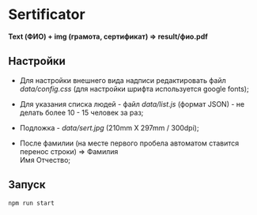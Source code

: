 # Sertificator

**Text (ФИО) + img (грамота, сертификат) => result/фио.pdf**

## Настройки

- Для настройки внешнего вида надписи редактировать файл *data/config.css* (для настройки шрифта используется google fonts);

- Для указания списка людей - файл *data/list.js* (формат JSON) - не делать более 10 - 15 человек за раз;
- Подложка - *data/sert.jpg* (210mm X 297mm / 300dpi);
- После фамилии (на месте первого пробела автоматом ставится перенос строки) => Фамилия<br>Имя Отчество;

## Запуск

```
npm run start
```

